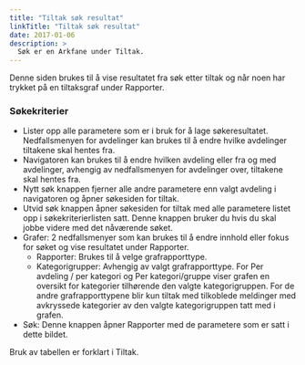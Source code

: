 ```yaml
---
title: "Tiltak søk resultat"
linkTitle: "Tiltak søk resultat"
date: 2017-01-06
description: >
  Søk er en Arkfane under Tiltak.
---
```

Denne siden brukes til å vise resultatet fra søk etter tiltak og når noen har trykket på en tiltaksgraf under Rapporter.

### Søkekriterier

- Lister opp alle parametere som er i bruk for å lage søkeresultatet. Nedfallsmenyen for avdelinger kan brukes til å endre hvilke avdelinger tiltakene skal hentes fra.
- Navigatoren kan brukes til å endre hvilken avdeling eller fra og med avdelinger, avhengig av nedfallsmenyen for avdelinger over, tiltakene skal hentes fra.
- Nytt søk knappen fjerner alle andre parametere enn valgt avdeling i navigatoren og åpner søkesiden for tiltak.
- Utvid søk knappen åpner søkesiden for tiltak med alle parametere listet opp i søkekriterierlisten satt. Denne knappen bruker du hvis du skal jobbe videre med det nåværende søket.
- Grafer: 2 nedfallsmenyer som kan brukes til å endre innhold eller fokus for søket og vise resultatet under Rapporter.
  - Rapporter: Brukes til å velge grafrapporttype.
  - Kategorigrupper: Avhengig av valgt grafrapporttype. For Per avdeling / per kategori og Per kategori/gruppe viser grafen en oversikt for kategorier tilhørende den valgte kategorigruppen. For de andre grafrapporttypene blir kun tiltak med tilkoblede meldinger med avkryssede kategorier av den valgte kategorigruppen tatt med i grafen.
- Søk: Denne knappen åpner Rapporter med de parametere som er satt i dette bildet.

Bruk av tabellen er forklart i Tiltak. 